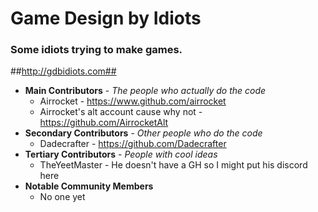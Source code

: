 # Game Design by Idiots

### Some idiots trying to make games.
##http://gdbidiots.com##


* **Main Contributors** - *The people who actually do the code*
  * Airrocket - https://www.github.com/airrocket
  * Airrocket's alt account cause why not - https://github.com/AirrocketAlt
* **Secondary Contributors** - *Other people who do the code*
  * Dadecrafter - https://github.com/Dadecrafter
* **Tertiary Contributors** - *People with cool ideas*
  * TheYeetMaster - He doesn't have a GH so I might put his discord here
* **Notable Community Members**
  * No one yet

